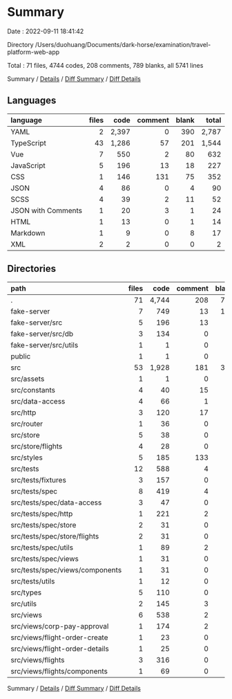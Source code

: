 # Summary

Date : 2022-09-11 18:41:42

Directory /Users/duohuang/Documents/dark-horse/examination/travel-platform-web-app

Total : 71 files,  4744 codes, 208 comments, 789 blanks, all 5741 lines

Summary / [Details](details.md) / [Diff Summary](diff.md) / [Diff Details](diff-details.md)

## Languages
| language | files | code | comment | blank | total |
| :--- | ---: | ---: | ---: | ---: | ---: |
| YAML | 2 | 2,397 | 0 | 390 | 2,787 |
| TypeScript | 43 | 1,286 | 57 | 201 | 1,544 |
| Vue | 7 | 550 | 2 | 80 | 632 |
| JavaScript | 5 | 196 | 13 | 18 | 227 |
| CSS | 1 | 146 | 131 | 75 | 352 |
| JSON | 4 | 86 | 0 | 4 | 90 |
| SCSS | 4 | 39 | 2 | 11 | 52 |
| JSON with Comments | 1 | 20 | 3 | 1 | 24 |
| HTML | 1 | 13 | 0 | 1 | 14 |
| Markdown | 1 | 9 | 0 | 8 | 17 |
| XML | 2 | 2 | 0 | 0 | 2 |

## Directories
| path | files | code | comment | blank | total |
| :--- | ---: | ---: | ---: | ---: | ---: |
| . | 71 | 4,744 | 208 | 789 | 5,741 |
| fake-server | 7 | 749 | 13 | 113 | 875 |
| fake-server/src | 5 | 196 | 13 | 18 | 227 |
| fake-server/src/db | 3 | 134 | 0 | 6 | 140 |
| fake-server/src/utils | 1 | 1 | 0 | 1 | 2 |
| public | 1 | 1 | 0 | 0 | 1 |
| src | 53 | 1,928 | 181 | 359 | 2,468 |
| src/assets | 1 | 1 | 0 | 0 | 1 |
| src/constants | 4 | 40 | 15 | 8 | 63 |
| src/data-access | 4 | 66 | 1 | 11 | 78 |
| src/http | 3 | 120 | 17 | 26 | 163 |
| src/router | 1 | 36 | 0 | 5 | 41 |
| src/store | 5 | 38 | 0 | 12 | 50 |
| src/store/flights | 4 | 28 | 0 | 9 | 37 |
| src/styles | 5 | 185 | 133 | 86 | 404 |
| src/tests | 12 | 588 | 4 | 69 | 661 |
| src/tests/fixtures | 3 | 157 | 0 | 9 | 166 |
| src/tests/spec | 8 | 419 | 4 | 58 | 481 |
| src/tests/spec/data-access | 3 | 47 | 0 | 9 | 56 |
| src/tests/spec/http | 1 | 221 | 2 | 24 | 247 |
| src/tests/spec/store | 2 | 31 | 0 | 10 | 41 |
| src/tests/spec/store/flights | 2 | 31 | 0 | 10 | 41 |
| src/tests/spec/utils | 1 | 89 | 2 | 10 | 101 |
| src/tests/spec/views | 1 | 31 | 0 | 5 | 36 |
| src/tests/spec/views/components | 1 | 31 | 0 | 5 | 36 |
| src/tests/utils | 1 | 12 | 0 | 2 | 14 |
| src/types | 5 | 110 | 0 | 15 | 125 |
| src/utils | 2 | 145 | 3 | 35 | 183 |
| src/views | 6 | 538 | 2 | 77 | 617 |
| src/views/corp-pay-approval | 1 | 174 | 2 | 18 | 194 |
| src/views/flight-order-create | 1 | 23 | 0 | 4 | 27 |
| src/views/flight-order-details | 1 | 25 | 0 | 5 | 30 |
| src/views/flights | 3 | 316 | 0 | 50 | 366 |
| src/views/flights/components | 1 | 69 | 0 | 10 | 79 |

Summary / [Details](details.md) / [Diff Summary](diff.md) / [Diff Details](diff-details.md)